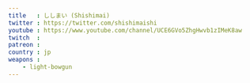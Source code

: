 ```yaml
---
title   : ししまい (Shishimai)
twitter : https://twitter.com/shishimaishi
youtube : https://www.youtube.com/channel/UCE6GVo5ZhgHwvb1zIMeK8aw
twitch  : 
patreon : 
country : jp
weapons :
    - light-bowgun
---
```


